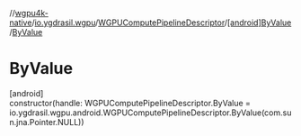 //[wgpu4k-native](../../../../index.md)/[io.ygdrasil.wgpu](../../index.md)/[WGPUComputePipelineDescriptor](../index.md)/[[android]ByValue](index.md)/[ByValue](-by-value.md)

# ByValue

[android]\
constructor(handle: WGPUComputePipelineDescriptor.ByValue = io.ygdrasil.wgpu.android.WGPUComputePipelineDescriptor.ByValue(com.sun.jna.Pointer.NULL))